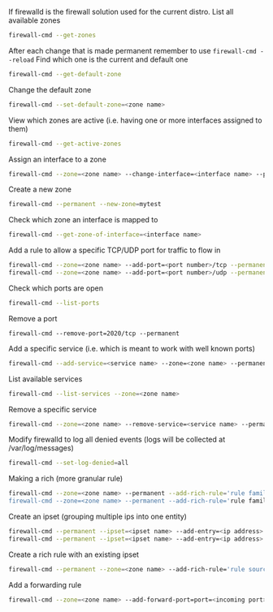 If firewalld is the firewall solution used for the current distro.
List all available zones 
```bash
firewall-cmd --get-zones
```
After each change that is made permanent remember to use ```firewall-cmd --reload```
Find which one is the current and default one
```bash
firewall-cmd --get-default-zone
```
Change the default zone
```bash
firewall-cmd --set-default-zone=<zone name>
```
View which zones are active (i.e. having one or more interfaces assigned to them)
```bash
firewall-cmd --get-active-zones
```
Assign an interface to a zone
```bash
firewall-cmd --zone=<zone name> --change-interface=<interface name> --permanent
```
Create a new zone
```bash
firewall-cmd --permanent --new-zone=mytest 
```
Check which zone an interface is mapped to
```bash
firewall-cmd --get-zone-of-interface=<interface name>
```
Add a rule to allow a specific TCP/UDP port for traffic to flow in
```bash
firewall-cmd --zone=<zone name> --add-port=<port number>/tcp --permanent
firewall-cmd --zone=<zone name> --add-port=<port number>/udp --permanent
```
Check which ports are open
```bash
firewall-cmd --list-ports
```
Remove a port
```bash1
firewall-cmd --remove-port=2020/tcp --permanent
```
Add a specific service (i.e. which is meant to work with well known ports)
```bash
firewall-cmd --add-service=<service name> --zone=<zone name> --permanent
```
List available services
```bash
firewall-cmd --list-services --zone=<zone name>
```
Remove a specific service
```bash
firewall-cmd --zone=<zone name> --remove-service=<service name> --permanent
```
Modify firewalld to log all denied events (logs will be collected at /var/log/messages)
```bash
firewall-cmd --set-log-denied=all
```
Making a rich (more granular rule)
```bash
firewall-cmd --zone=<zone name> --permanent --add-rich-rule='rule family=<ipv4/ipv6> source address=<source ip> port port=<port number> protocol=<tcp/udp> <reject/accept>
firewall-cmd --zone=<zone name> --permanent --add-rich-rule='rule family=<ipv4/ipv6 with subnet mask> source address=<source ip> port port=<port number> protocol=<tcp/udp> <reject/accept>
```
Create an ipset (grouping multiple ips into one entity)
```bash
firewall-cmd --permanent --ipset=<ipset name> --add-entry=<ip address>
firewall-cmd --permanent --ipset=<ipset name> --add-entry=<ip address>
```
Create a rich rule with an existing ipset
```bash
firewall-cmd --permanent --zone=<zone name> --add-rich-rule='rule source ipset=<ipset name> port port=<port number> protocol=<tcp/udp> <reject/accept>'
```
Add a forwarding rule
```bash
firewall-cmd --zone=<zone name> --add-forward-port=port=<incoming port>:proto=<protocol>:toport=<destination port> --permanent
```
